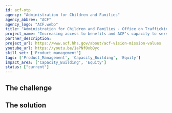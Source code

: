 ```yaml
---
id: acf-otp
agency: "Administration for Children and Families"
agency_abbrev: "ACF"
agency_logo: "ACF.webp"
title: "Administration for Children and Families - Office on Trafficking in Persons"
project_name: "Increasing access to benefits and ACF’s capacity to serve individuals who have experienced human trafficking by improving the reporting experience for anti-trafficking grant recipients, reducing barriers to services, informing more resilient National Human Trafficking Hotline operations, and disrupting the scalability of human trafficking schemes."
partner_description: 
project_url: https://www.acf.hhs.gov/about/acf-vision-mission-values
youtube_url: https://youtu.be/1aPNfOxbQyc
skill_set: ['Product management']
tags: ['Product_Management', 'Capacity_Building', 'Equity']
impact_area: ['Capacity_Building', 'Equity']
status: ["current"]
---
```


## The challenge



## The solution 

